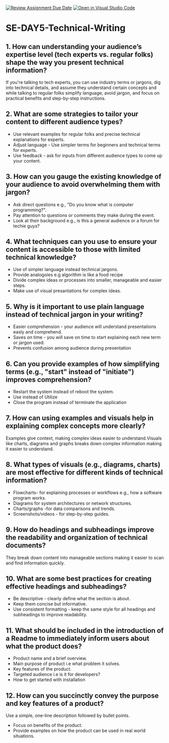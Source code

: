 [![Review Assignment Due Date](https://classroom.github.com/assets/deadline-readme-button-22041afd0340ce965d47ae6ef1cefeee28c7c493a6346c4f15d667ab976d596c.svg)](https://classroom.github.com/a/zsAR-pyY)
[![Open in Visual Studio Code](https://classroom.github.com/assets/open-in-vscode-2e0aaae1b6195c2367325f4f02e2d04e9abb55f0b24a779b69b11b9e10269abc.svg)](https://classroom.github.com/online_ide?assignment_repo_id=18596890&assignment_repo_type=AssignmentRepo)
# SE-DAY5-Technical-Writing
## 1. How can understanding your audience’s expertise level (tech experts vs. regular folks) shape the way you present technical information?
If you're talking to tech experts, you can use industry terms or jargons, dig into technical details, and assume they understand certain concepts and while talking to regular folks simplify language, avoid jargon, and focus on practical benefits and step-by-step instructions.

## 2. What are some strategies to tailor your content to different audience types?
- Use relevant examples for regular folks and precise technical explanations for experts.
- Adjust language - Use simpler terms for beginners and technical terms for experts.
- Use feedback - ask for inputs from different audience types to come up your content.

## 3. How can you gauge the existing knowledge of your audience to avoid overwhelming them with jargon?
- Ask direct questions e.g., "Do you know what is computer programming?".
- Pay attention to questions or comments they make during the event.
- Look at their background e.g., is this a general audience  or a forum for techie guys?
## 4. What techniques can you use to ensure your content is accessible to those with limited technical knowledge?
- Use of simpler language instead technical jargons.
- Provide analogoies e.g algorithm is like a food recipe
-  Divide complex ideas or processes into smaller, manageable and easier steps.
-  Make use of visual presantations for complex ideas.
## 5. Why is it important to use plain language instead of technical jargon in your writing?
- Easier comprehension - your audience will understand presentations easly and comprehend.
- Saves on time - you will save on time to start explaining each new term or jargon used.
- Prevents confusion among audience during presentation
## 6. Can you provide examples of how simplifying terms (e.g., "start" instead of "initiate") improves comprehension?
- Restart the system instead of reboot the system.
- Use instead of Utilize
- Close the program instead of terminate the application
## 7. How can using examples and visuals help in explaining complex concepts more clearly?
Examples give context, making complex ideas easier to understand.Visuals like charts, diagrams and graphs breaks down complex information making it easier to understand.

## 8. What types of visuals (e.g., diagrams, charts) are most effective for different kinds of technical information?
- Flowcharts- for explaining processes or workflows e.g., how a software program works.
- Diagrams for system architectures or network structures.
- Charts/graphs -for data comparisons and trends.
- Screenshots/videos - for step-by-step guides.

## 9. How do headings and subheadings improve the readability and organization of technical documents?
They break down content into manageable sections making it easier to scan and find information quickly.

## 10. What are some best practices for creating effective headings and subheadings?
- Be descriptive - clearly define what the section is about.
- Keep them concise but informative.
- Use consistent formatting - keep the same style for all headings and subheadings to improve readability.
  
## 11. What should be included in the introduction of a Readme to immediately inform users about what the product does?
- Product name and a brief overview.
- Main purpose of product i.e what problem it solves.
- Key features of the product.
- Targeted audience i.e is it for developers?
- How to get started with installation
## 12. How can you succinctly convey the purpose and key features of a product?
Use a simple, one-line description followed by bullet points.
- Focus on benefits of the product.
- Provide examples on how the product can be used in real world situations.

